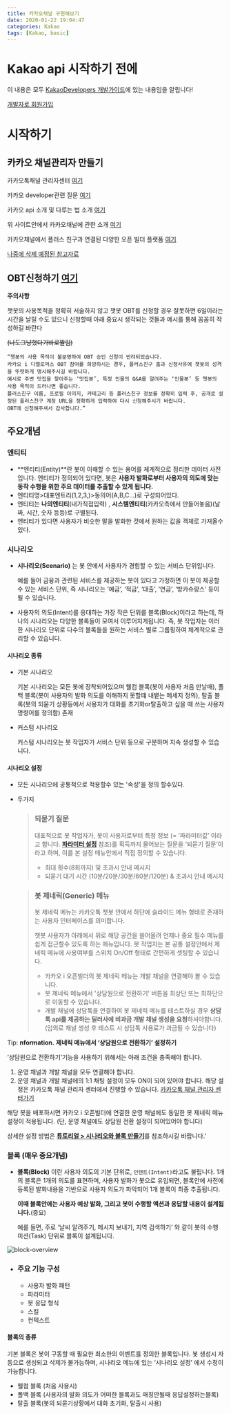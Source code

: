 ```yaml
---
title: 카카오채널 구현해보기
date: 2020-01-22 19:04:47
categories: Kakao
tags: [Kakao, basic]
---
```


# Kakao api 시작하기 전에

이 내용은 모두 [KakaoDevelopers 개발가이드]([https://developers.kakao.com/docs/ios/kakao-talk-channel#%EC%B9%B4%EC%B9%B4%EC%98%A4%ED%86%A1-%EC%B1%84%EB%84%90-%EC%B6%94%EA%B0%80%ED%95%98%EA%B8%B0](https://developers.kakao.com/docs/ios/kakao-talk-channel#카카오톡-채널-추가하기))에 있는 내용임을 알립니다!

[개발자로 회원가입](https://developers.kakao.com/)

# 시작하기

## 카카오 채널관리자 만들기

카카오톡채널 관리자센터 [여기](https://accounts.kakao.com/login/kakaoforbusiness?continue=https://center-pf.kakao.com/)

카카오 developer관련 질문 [여기](https://i.kakao.com/forum/)

카카오 api 소개 및 다루는 법 소개 [여기](https://developers.kakao.com/features/kakao#%EC%B9%B4%EC%B9%B4%EC%98%A4%ED%86%A1-%EC%B1%84%EB%84%90-API](https://developers.kakao.com/features/kakao#카카오톡-채널-API))

위 사이트안에서 카카오채널에 관한 소개 [여기]([https://developers.kakao.com/features/kakao#%EC%B9%B4%EC%B9%B4%EC%98%A4%ED%86%A1-%EC%B1%84%EB%84%90-API](https://developers.kakao.com/features/kakao#카카오톡-채널-API))

카카오채널에서 플러스 친구과 연결된 다양한 오픈 빌더 플랫폼 [여기](https://i.kakao.com/login)

[나중에 삭제 예정된 참고자료](https://github.com/Beomi/where-is-my-customs)

## OBT신청하기 [여기](https://i.kakao.com/login)

__주의사항__

챗봇의 사용목적을 정확히 서술하지 않고 챗봇 OBT를 신청할 경우 잘못하면 6일이라는 시간을 날릴 수도 있으니 신청할때 아래 중요시 생각되는 것들과  예시를 통해 꼼꼼히 작성하길 바란다

~~(나도그냥했다가바로짤림)~~

```
“챗봇의 사용 목적이 불분명하여 OBT 승인 신청이 반려되었습니다.
카카오 i 디벨로퍼스 OBT 참여를 희망하시는 경우, 플러스친구 홈과 신청사유에 챗봇의 성격을 뚜렷하게 명시해주시길 바랍니다.
예시로 주변 맛집을 찾아주는 ‘맛집봇’, 특정 인물의 Q&A를 알려주는 ‘인물봇’ 등 챗봇의 사용 목적이 드러나면 좋습니다.
플러스친구 이름, 프로필 이미지, 카테고리 등 플러스친구 정보를 정확히 입력 후, 공개로 설정된 플러스친구 계정 URL을 정확하게 입력하여 다시 신청해주시기 바랍니다.
OBT에 신청해주셔서 감사합니다.”
```

## 주요개념

### 엔티티

- **엔티티(Entity)**란 봇이 이해할 수 있는 용어를 체계적으로 정리한 데이터 사전입니다. 엔티티가 정의되어 있다면, 봇은 __사용자 발화로부터 사용자의 의도에 맞는 동작 수행을 위한 주요 데이터를 추출할 수 있게 됩니다.__
- 엔티티명>대표엔트리(1,2,3,)>동의어(A,B,C...)로 구성되어있다.
- 엔티티는 __나의엔티티__(내가직접입력) , __시스템엔티티__(카카오측에서 만들어놓음)(날짜, 시간, 숫자 등등)로 구별된다.
- 엔티티가 있다면 사용자가 비슷한 말을 발화한 것에서 원하는 값을 객체로 가져올수있다.

### 시나리오



- **시나리오(Scenario)** 는 봇 안에서 사용자가 경험할 수 있는 서비스 단위입니다.

  예를 들어 금융과 관련된 서비스를 제공하는 봇이 있다고 가정하면 이 봇이 제공할 수 있는 서비스 단위, 즉 시나리오는 ‘예금’, ‘적금’, ‘대출’, ‘연금’, ‘방카슈랑스’ 등이 될 수 있습니다.

-  사용자의 의도(Intent)를 응대하는 가장 작은 단위를 블록(Block)이라고 하는데, 하나의 시나리오는 다양한 블록들이 모여서 이루어지게됩니다. 즉, 봇 작업자는 이러한 시나리오 단위로 다수의 블록들을 원하는 서비스 별로 그룹핑하여 체계적으로 관리할 수 있습니다.

#### 시나리오 종류

- 기본 시나리오

  기본 시나리오는 모든 봇에 장착되어있으며 웰컴 블록(봇이 사용자 처음 만날때), 폴백 블록(봇이 사용자의 발화 의도를 이해하지 못할떄 내뱉는 메세지 정의), 탈출 블록(봇의 되묻기 상황등에서 사용자가 대화를 초기화or탈출하고 싶을 때 쓰는 사용자 명령어를 정의함) 존재

- 커스텀 시나리오

  커스텀 시나리오는 봇 작업자가 서비스 단위 등으로 구분하며 지속 생성할 수 있습니다.

#### 시나리오 설정

- 모든 시나리오에 공통적으로 적용할수 있는 '속성'을 정의 할수있다.

- 두가지

  > ### 되묻기 질문
  >
  > 대표적으로 봇 작업자가, 봇이 사용자로부터 특정 정보 (= ’파라미터값’ 이라고 합니다. [**파라미터 설정**](https://i.kakao.com/docs/key-concepts-parameters#봇빌더에-들어가는-파라미터-값) 참조)를 획득까지 물어보는 질문을 ‘되묻기 질문’이라고 하며, 이를 본 설정 메뉴안에서 직접 정의할 수 있습니다.
  >
  > - 최대 횟수(8회까지) 및 초과시 안내 메시지
  > - 되묻기 대기 시간 (10분/20분/30분/60분/120분) & 초과시 안내 메시지

  > ### 봇 제네릭(Generic) 메뉴
  >
  > 봇 제네릭 메뉴는 카카오톡 챗봇 안에서 하단에 슬라이드 메뉴 형태로 존재하는 사용자 인터페이스를 의미합니다.
  >
  > 챗봇 사용자가 아래에서 위로 해당 공간을 쓸어올려 언제나 중요 필수 메뉴를 쉽게 접근할수 있도록 하는 메뉴입니다. 봇 작업자는 본 공통 설정안에서 제네릭 메뉴에 사용여부를 스위치 On/Off 형태로 간편하게 셋팅할 수 있습니다.
  >
  > - 카카오 i 오픈빌더의 봇 제네릭 메뉴는 개발 채널을 연결해야 볼 수 있습니다.
  > - 봇 제네릭 메뉴에서 '상담원으로 전환하기' 버튼을 최상단 또는 최하단으로 이동할 수 있습니다.
  > - 개발 채널에 상담톡을 연결하여 봇 제네릭 메뉴를 테스트하실 경우 **상담톡 api를 제공하는 딜러사에 비과금 개발 채널 생성을 요청**하셔야합니다. (임의로 채널 생성 후 테스트 시 상담톡 사용료가 과금될 수 있습니다)

Tip: **nformation.** **제네릭 메뉴에서 ‘상담원으로 전환하기’ 설정하기**

’상담원으로 전환하기’기능을 사용하기 위해서는 아래 조건을 충족해야 합니다.

1. 운영 채널과 개발 채널을 모두 연결해야 합니다.
2. 운영 채널과 개발 채널에의 1:1 채팅 설정이 모두 ON이 되어 있어야 합니다.
   해당 설정은 카카오톡 채널 관리자 센터에서 진행할 수 있습니다. [카카오톡 채널 관리자 센터가기](https://center-pf.kakao.com/)



해당 봇을 배포하시면 카카오 i 오픈빌더에 연결한 운영 채널에도 동일한 봇 제네릭 메뉴 설정이 적용됩니다. (단, 운영 채널에도 상담원 전환 설정이 되어있어야 합니다)



상세한 설정 방법은 [**튜토리얼 > 시나리오와 블록 만들기**](https://i.kakao.com/docs/tutorial-chatbot-key-features#시나리오와-블록-만들기)를 참조하시길 바랍니다.'



### 블록 (매우 중요개념)

- **블록(Block)** 이란 사용자 의도의 기본 단위로, `인텐트(Intent)`라고도 불립니다. 1개의 블록은 1개의 의도를 표현하며, 사용자 발화가 봇으로 유입되면, 블록안에 사전에 등록된 발화내용을 기반으로 사용자 의도가 파악되어 1개 블록이 최종 추출됩니다.

  __이때 블록안에는 사용자 예상 발화, 그리고 봇이 수행할 액션과 응답할 내용이 설계됩니다.__(중요)

  예를 들면, 주로 ‘날씨 알려주기, 메시지 보내기, 지역 검색하기’ 와 같이 봇의 수행 미션(Task) 단위로 블록이 설계됩니다.

![block-overview](https://i.kakao.com/docs/assets/key-concepts/block-overview.png)



- ### 주요 기능 구성

  - 사용자 발화 패턴
  - 파라미터
  - 봇 응답 형식
  - 스킬
  - 컨텍스트

#### 블록의 종류

기본 블록은 봇이 구동할 때 필요한 최소한의 이벤트를 정의한 블록입니다. 봇 생성시 자동으로 생성되고 삭제가 불가능하며, 시나리오 메뉴에 있는 ‘시나리오 설정’ 에서 수정이 가능합니다.

- 웰컴 블록 (처음 사용시)
- 폴백 블록 (사용자의 발화 의도가 어떠한 블록과도 매칭안될때 응답설정하는블록)
- 탈출 블록(봇의 되묻기상황에서 대화 초기화, 탈출시 사용)

